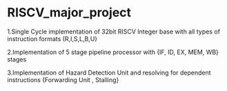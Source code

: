 # RISCV_major_project

1.Single Cycle implementation of 32bit RISCV Integer base with all types of instruction formats (R,I,S,L,B,U}

2.Implementation of 5 stage pipeline processor with {IF, ID, EX, MEM, WB} stages

3.Implementation of Hazard Detection Unit and resolving for dependent instructions {Forwarding Unit , Stalling}

